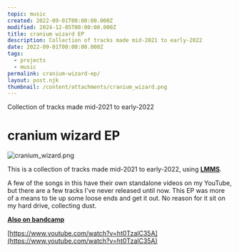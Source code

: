 ```yaml
---
topic: music
created: 2022-09-01T00:00:00.000Z
modified: 2024-12-05T00:00:00.000Z
title: cranium wizard EP
description: Collection of tracks made mid-2021 to early-2022
date: 2022-09-01T00:00:00.000Z
tags:
  - projects
  - music
permalink: cranium-wizard-ep/
layout: post.njk
thumbnail: /content/attachments/cranium_wizard.png
---
```


Collection of tracks made mid-2021 to early-2022

# cranium wizard EP

![cranium_wizard.png](/content/attachments/cranium_wizard.png)

This is a collection of tracks made mid-2021 to early-2022, using **[LMMS](https://lmms.io/lsp/)**.

A few of the songs in this have their own standalone videos on my YouTube, but there are a few tracks I've never released until now. This EP was more of a means to tie up some loose ends and get it out. No reason for it sit on my hard drive, collecting dust.

**[Also on bandcamp](https://zarbobo.bandcamp.com/album/cranium-wizard)**

[https://www.youtube.com/watch?v=ht0TzalC35A](https://www.youtube.com/watch?v=ht0TzalC35A)
